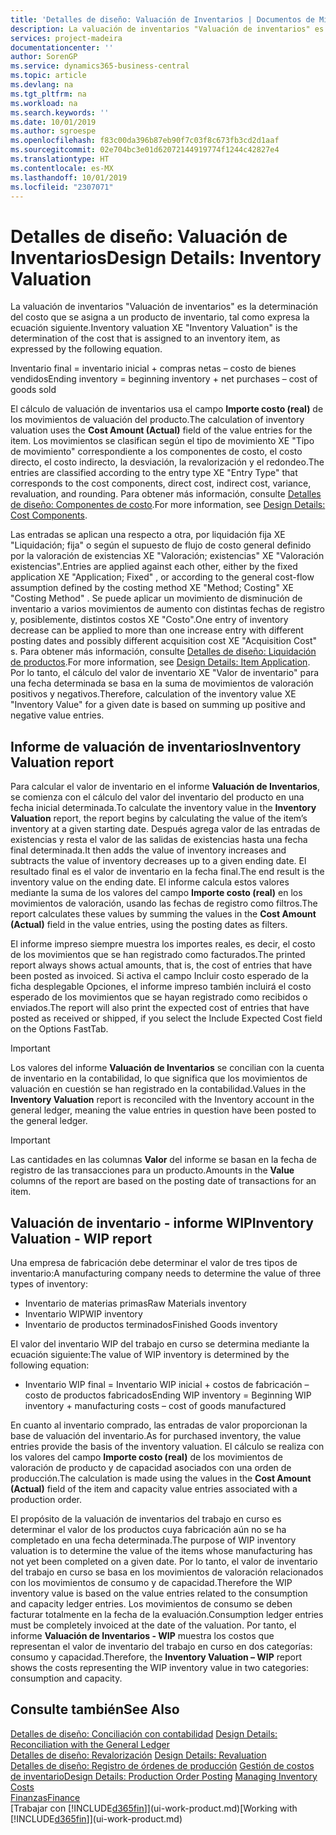 ```yaml
---
title: 'Detalles de diseño: Valuación de Inventarios | Documentos de Microsoft'
description: La valuación de inventarios "Valuación de inventarios" es la determinación del costo que se asigna a un producto de inventario, tal como expresa la ecuación siguiente.
services: project-madeira
documentationcenter: ''
author: SorenGP
ms.service: dynamics365-business-central
ms.topic: article
ms.devlang: na
ms.tgt_pltfrm: na
ms.workload: na
ms.search.keywords: ''
ms.date: 10/01/2019
ms.author: sgroespe
ms.openlocfilehash: f83c00da396b87eb90f7c03f8c673fb3cd2d1aaf
ms.sourcegitcommit: 02e704bc3e01d62072144919774f1244c42827e4
ms.translationtype: HT
ms.contentlocale: es-MX
ms.lasthandoff: 10/01/2019
ms.locfileid: "2307071"
---
```

# <a name="design-details-inventory-valuation"></a><span data-ttu-id="30ff9-103">Detalles de diseño: Valuación de Inventarios</span><span class="sxs-lookup"><span data-stu-id="30ff9-103">Design Details: Inventory Valuation</span></span>
<span data-ttu-id="30ff9-104">La valuación de inventarios "Valuación de inventarios" es la determinación del costo que se asigna a un producto de inventario, tal como expresa la ecuación siguiente.</span><span class="sxs-lookup"><span data-stu-id="30ff9-104">Inventory valuation XE "Inventory Valuation"  is the determination of the cost that is assigned to an inventory item, as expressed by the following equation.</span></span>  

<span data-ttu-id="30ff9-105">Inventario final = inventario inicial + compras netas – costo de bienes vendidos</span><span class="sxs-lookup"><span data-stu-id="30ff9-105">Ending inventory = beginning inventory + net purchases – cost of goods sold</span></span>  

<span data-ttu-id="30ff9-106">El cálculo de valuación de inventarios usa el campo **Importe costo (real)** de los movimientos de valuación del producto.</span><span class="sxs-lookup"><span data-stu-id="30ff9-106">The calculation of inventory valuation uses the **Cost Amount (Actual)** field of the value entries for the item.</span></span> <span data-ttu-id="30ff9-107">Los movimientos se clasifican según el tipo de movimiento XE "Tipo de movimiento" correspondiente a los componentes de costo, el costo directo, el costo indirecto, la desviación, la revalorización y el redondeo.</span><span class="sxs-lookup"><span data-stu-id="30ff9-107">The entries are classified according to the entry type XE "Entry Type"  that corresponds to the cost components, direct cost, indirect cost, variance, revaluation, and rounding.</span></span> <span data-ttu-id="30ff9-108">Para obtener más información, consulte [Detalles de diseño: Componentes de costo](design-details-cost-components.md).</span><span class="sxs-lookup"><span data-stu-id="30ff9-108">For more information, see [Design Details: Cost Components](design-details-cost-components.md).</span></span>  

<span data-ttu-id="30ff9-109">Las entradas se aplican una respecto a otra, por liquidación fija XE "Liquidación; fija" o según el supuesto de flujo de costo general definido por la valoración de existencias XE "Valoración; existencias" XE "Valoración existencias".</span><span class="sxs-lookup"><span data-stu-id="30ff9-109">Entries are applied against each other, either by the fixed application XE "Application; Fixed" , or according to the general cost-flow assumption defined by the costing method XE "Method; Costing"  XE "Costing Method" .</span></span> <span data-ttu-id="30ff9-110">Se puede aplicar un movimiento de disminución de inventario a varios movimientos de aumento con distintas fechas de registro y, posiblemente, distintos costos XE "Costo".</span><span class="sxs-lookup"><span data-stu-id="30ff9-110">One entry of inventory decrease can be applied to more than one increase entry with different posting dates and possibly different acquisition cost XE "Acquisition Cost" s.</span></span> <span data-ttu-id="30ff9-111">Para obtener más información, consulte [Detalles de diseño: Liquidación de productos](design-details-item-application.md).</span><span class="sxs-lookup"><span data-stu-id="30ff9-111">For more information, see [Design Details: Item Application](design-details-item-application.md).</span></span> <span data-ttu-id="30ff9-112">Por lo tanto, el cálculo del valor de inventario XE "Valor de inventario" para una fecha determinada se basa en la suma de movimientos de valoración positivos y negativos.</span><span class="sxs-lookup"><span data-stu-id="30ff9-112">Therefore, calculation of the inventory value XE "Inventory Value"  for a given date is based on summing up positive and negative value entries.</span></span>  

## <a name="inventory-valuation-report"></a><span data-ttu-id="30ff9-113">Informe de valuación de inventarios</span><span class="sxs-lookup"><span data-stu-id="30ff9-113">Inventory Valuation report</span></span>  
<span data-ttu-id="30ff9-114">Para calcular el valor de inventario en el informe **Valuación de Inventarios**, se comienza con el cálculo del valor del inventario del producto en una fecha inicial determinada.</span><span class="sxs-lookup"><span data-stu-id="30ff9-114">To calculate the inventory value in the **Inventory Valuation** report, the report begins by calculating the value of the item’s inventory at a given starting date.</span></span> <span data-ttu-id="30ff9-115">Después agrega valor de las entradas de existencias y resta el valor de las salidas de existencias hasta una fecha final determinada.</span><span class="sxs-lookup"><span data-stu-id="30ff9-115">It then adds the value of inventory increases and subtracts the value of inventory decreases up to a given ending date.</span></span> <span data-ttu-id="30ff9-116">El resultado final es el valor de inventario en la fecha final.</span><span class="sxs-lookup"><span data-stu-id="30ff9-116">The end result is the inventory value on the ending date.</span></span> <span data-ttu-id="30ff9-117">El informe calcula estos valores mediante la suma de los valores del campo **Importe costo (real)** en los movimientos de valoración, usando las fechas de registro como filtros.</span><span class="sxs-lookup"><span data-stu-id="30ff9-117">The report calculates these values by summing the values in the **Cost Amount (Actual)** field in the value entries, using the posting dates as filters.</span></span>  

<span data-ttu-id="30ff9-118">El informe impreso siempre muestra los importes reales, es decir, el costo de los movimientos que se han registrado como facturados.</span><span class="sxs-lookup"><span data-stu-id="30ff9-118">The printed report always shows actual amounts, that is, the cost of entries that have been posted as invoiced.</span></span> <span data-ttu-id="30ff9-119">Si activa el campo Incluir costo esperado de la ficha desplegable Opciones, el informe impreso también incluirá el costo esperado de los movimientos que se hayan registrado como recibidos o enviados.</span><span class="sxs-lookup"><span data-stu-id="30ff9-119">The report will also print the expected cost of entries that have posted as received or shipped, if you select the Include Expected Cost field on the Options FastTab.</span></span>  

> [!IMPORTANT]  
>  <span data-ttu-id="30ff9-120">Los valores del informe **Valuación de Inventarios** se concilian con la cuenta de inventario en la contabilidad, lo que significa que los movimientos de valuación en cuestión se han registrado en la contabilidad.</span><span class="sxs-lookup"><span data-stu-id="30ff9-120">Values in the **Inventory Valuation** report is reconciled with the Inventory account in the general ledger, meaning the value entries in question have been posted to the general ledger.</span></span>  

> [!IMPORTANT]  
>  <span data-ttu-id="30ff9-121">Las cantidades en las columnas **Valor** del informe se basan en la fecha de registro de las transacciones para un producto.</span><span class="sxs-lookup"><span data-stu-id="30ff9-121">Amounts in the **Value** columns of the report are based on the posting date of transactions for an item.</span></span>  

## <a name="inventory-valuation---wip-report"></a><span data-ttu-id="30ff9-122">Valuación de inventario - informe WIP</span><span class="sxs-lookup"><span data-stu-id="30ff9-122">Inventory Valuation - WIP report</span></span>  
<span data-ttu-id="30ff9-123">Una empresa de fabricación debe determinar el valor de tres tipos de inventario:</span><span class="sxs-lookup"><span data-stu-id="30ff9-123">A manufacturing company needs to determine the value of three types of inventory:</span></span>  

* <span data-ttu-id="30ff9-124">Inventario de materias primas</span><span class="sxs-lookup"><span data-stu-id="30ff9-124">Raw Materials inventory</span></span>  
* <span data-ttu-id="30ff9-125">Inventario WIP</span><span class="sxs-lookup"><span data-stu-id="30ff9-125">WIP inventory</span></span>  
* <span data-ttu-id="30ff9-126">Inventario de productos terminados</span><span class="sxs-lookup"><span data-stu-id="30ff9-126">Finished Goods inventory</span></span>  

<span data-ttu-id="30ff9-127">El valor del inventario WIP del trabajo en curso se determina mediante la ecuación siguiente:</span><span class="sxs-lookup"><span data-stu-id="30ff9-127">The value of WIP inventory is determined by the following equation:</span></span>  

* <span data-ttu-id="30ff9-128">Inventario WIP final = Inventario WIP inicial + costos de fabricación – costo de productos fabricados</span><span class="sxs-lookup"><span data-stu-id="30ff9-128">Ending WIP inventory = Beginning WIP inventory + manufacturing costs – cost of goods manufactured</span></span>  

<span data-ttu-id="30ff9-129">En cuanto al inventario comprado, las entradas de valor proporcionan la base de valuación del inventario.</span><span class="sxs-lookup"><span data-stu-id="30ff9-129">As for purchased inventory, the value entries provide the basis of the inventory valuation.</span></span> <span data-ttu-id="30ff9-130">El cálculo se realiza con los valores del campo **Importe costo (real)** de los movimientos de valoración de producto y de capacidad asociados con una orden de producción.</span><span class="sxs-lookup"><span data-stu-id="30ff9-130">The calculation is made using the values in the **Cost Amount (Actual)** field of the item and capacity value entries associated with a production order.</span></span>  

<span data-ttu-id="30ff9-131">El propósito de la valuación de inventarios del trabajo en curso es determinar el valor de los productos cuya fabricación aún no se ha completado en una fecha determinada.</span><span class="sxs-lookup"><span data-stu-id="30ff9-131">The purpose of WIP inventory valuation is to determine the value of the items whose manufacturing has not yet been completed on a given date.</span></span> <span data-ttu-id="30ff9-132">Por lo tanto, el valor de inventario del trabajo en curso se basa en los movimientos de valoración relacionados con los movimientos de consumo y de capacidad.</span><span class="sxs-lookup"><span data-stu-id="30ff9-132">Therefore the WIP inventory value is based on the value entries related to the consumption and capacity ledger entries.</span></span> <span data-ttu-id="30ff9-133">Los movimientos de consumo se deben facturar totalmente en la fecha de la evaluación.</span><span class="sxs-lookup"><span data-stu-id="30ff9-133">Consumption ledger entries must be completely invoiced at the date of the valuation.</span></span> <span data-ttu-id="30ff9-134">Por tanto, el informe **Valuación de Inventarios - WIP** muestra los costos que representan el valor de inventario del trabajo en curso en dos categorías: consumo y capacidad.</span><span class="sxs-lookup"><span data-stu-id="30ff9-134">Therefore, the **Inventory Valuation – WIP** report shows the costs representing the WIP inventory value in two categories: consumption and capacity.</span></span>  

## <a name="see-also"></a><span data-ttu-id="30ff9-135">Consulte también</span><span class="sxs-lookup"><span data-stu-id="30ff9-135">See Also</span></span>  
<span data-ttu-id="30ff9-136">[Detalles de diseño: Conciliación con contabilidad](design-details-reconciliation-with-the-general-ledger.md) </span><span class="sxs-lookup"><span data-stu-id="30ff9-136">[Design Details: Reconciliation with the General Ledger](design-details-reconciliation-with-the-general-ledger.md) </span></span>  
<span data-ttu-id="30ff9-137">[Detalles de diseño: Revalorización](design-details-revaluation.md) </span><span class="sxs-lookup"><span data-stu-id="30ff9-137">[Design Details: Revaluation](design-details-revaluation.md) </span></span>  
<span data-ttu-id="30ff9-138">[Detalles de diseño: Registro de órdenes de producción](design-details-production-order-posting.md)
[Gestión de costos de inventario](finance-manage-inventory-costs.md)</span><span class="sxs-lookup"><span data-stu-id="30ff9-138">[Design Details: Production Order Posting](design-details-production-order-posting.md)
[Managing Inventory Costs](finance-manage-inventory-costs.md)</span></span>  
[<span data-ttu-id="30ff9-139">Finanzas</span><span class="sxs-lookup"><span data-stu-id="30ff9-139">Finance</span></span>](finance.md)  
<span data-ttu-id="30ff9-140">[Trabajar con [!INCLUDE[d365fin](includes/d365fin_md.md)]](ui-work-product.md)</span><span class="sxs-lookup"><span data-stu-id="30ff9-140">[Working with [!INCLUDE[d365fin](includes/d365fin_md.md)]](ui-work-product.md)</span></span>
